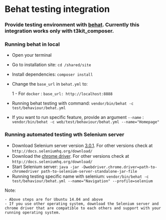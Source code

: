 # Behat testing integration
### Provide testing environment with [behat](http://behat.org/en/latest/guides.html). Currently this integration works only with t3kit_composer. 

### Running behat in local

- Open your terminal
- Go to installation site: `cd /shared/site`
- Install dependencies: `composer install`
- Change the `base_url` in `behat.yml` to:

	1 - For `docker` : `base_url: http://localhost:8888`

- Running behat testing with command: `vendor/bin/behat -c test/behaviour/behat.yml`
- If you want to run specific feature, provide an argument `--name` : `vendor/bin/behat -c web/test/behaviour/behat.yml --name="Homepage"`

### Running automated testing wth Selenium server

- Download Selenium server version [3.0.1](https://goo.gl/sLTIW7). For other versions check at `http://docs.seleniumhq.org/download/`
- Download the [chrome driver](http://chromedriver.storage.googleapis.com/index.html?path=2.27). For other versions check at `http://docs.seleniumhq.org/download/`
- Start Selenium server: `java -jar -Dwebdriver.chrome.driver=path-to-chromedriver path-to-selenium-server-standalone-jar-file`
- Running testing specific name with selenium: `vendor/bin/behat -c test/behaviour/behat.yml --name="Navigation" --profile=selenium`

Note:

	- Above steps are for Ubuntu 14.04 and above
	- If you use other operating system, download the Selenium server and chrome driver that are compatible to each others and support with your running operating system.
